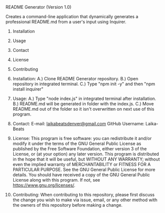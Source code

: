 README Generator (Version 1.0)

Creates a command-line application that dynamically generates a professional README.md from a user's input using Inquirer.

1. Installation
2. Usage
3. Contact
4. License
5. Contributing


1. Installation:
A.) Clone README Generator repository. 
B.) Open repository in integrated terminal.
C.) Type "npm init -y" and then "npm install inquirer"

2. Usage:
A.) Type "node index.js" in integrated terminal after installation.  
B.) README.md will be generated in folder with the index.js. 
C.) Move README.md out of the folder so it isn't overwritten on next use of this program.

3. Contact:
E-mail: laikabeatsdenver@gmail.com
GitHub Username: Laika-Beats

4. License:
This program is free software: you can redistribute it and/or modify it under the terms of the GNU General Public License as published by the Free Software Foundation, either version 3 of the License, or (at your option) any later version.
This program is distributed in the hope that it will be useful, but WITHOUT ANY WARRANTY; without even the implied warranty of MERCHANTABILITY or FITNESS FOR A PARTICULAR PURPOSE.  See the GNU General Public License for more details. You should have received a copy of the GNU General Public License along with this program.  If not, see <https://www.gnu.org/licenses/>.

5. Contributing:
When contributing to this repository, please first discuss the change you wish to make via issue, email, or any other method with the owners of this repository before making a change.